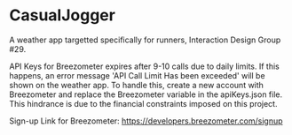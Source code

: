 # CasualJogger
A weather app targetted specifically for runners, Interaction Design Group #29.

API Keys for Breezometer expires after 9-10 calls due to daily limits. 
If this happens, an error message 'API Call Limit Has been exceeded' will be shown on the weather app.
To handle this, create a new account with Breezometer and replace the Breezometer variable in the apiKeys.json file. 
This hindrance is due to the financial constraints imposed on this project. 

Sign-up Link for Breezometer: 
https://developers.breezometer.com/signup


